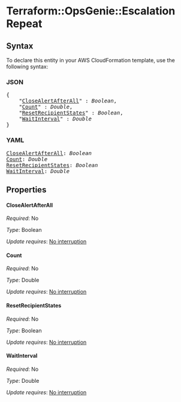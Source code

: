 # Terraform::OpsGenie::Escalation Repeat

## Syntax

To declare this entity in your AWS CloudFormation template, use the following syntax:

### JSON

<pre>
{
    "<a href="#closealertafterall" title="CloseAlertAfterAll">CloseAlertAfterAll</a>" : <i>Boolean</i>,
    "<a href="#count" title="Count">Count</a>" : <i>Double</i>,
    "<a href="#resetrecipientstates" title="ResetRecipientStates">ResetRecipientStates</a>" : <i>Boolean</i>,
    "<a href="#waitinterval" title="WaitInterval">WaitInterval</a>" : <i>Double</i>
}
</pre>

### YAML

<pre>
<a href="#closealertafterall" title="CloseAlertAfterAll">CloseAlertAfterAll</a>: <i>Boolean</i>
<a href="#count" title="Count">Count</a>: <i>Double</i>
<a href="#resetrecipientstates" title="ResetRecipientStates">ResetRecipientStates</a>: <i>Boolean</i>
<a href="#waitinterval" title="WaitInterval">WaitInterval</a>: <i>Double</i>
</pre>

## Properties

#### CloseAlertAfterAll

_Required_: No

_Type_: Boolean

_Update requires_: [No interruption](https://docs.aws.amazon.com/AWSCloudFormation/latest/UserGuide/using-cfn-updating-stacks-update-behaviors.html#update-no-interrupt)

#### Count

_Required_: No

_Type_: Double

_Update requires_: [No interruption](https://docs.aws.amazon.com/AWSCloudFormation/latest/UserGuide/using-cfn-updating-stacks-update-behaviors.html#update-no-interrupt)

#### ResetRecipientStates

_Required_: No

_Type_: Boolean

_Update requires_: [No interruption](https://docs.aws.amazon.com/AWSCloudFormation/latest/UserGuide/using-cfn-updating-stacks-update-behaviors.html#update-no-interrupt)

#### WaitInterval

_Required_: No

_Type_: Double

_Update requires_: [No interruption](https://docs.aws.amazon.com/AWSCloudFormation/latest/UserGuide/using-cfn-updating-stacks-update-behaviors.html#update-no-interrupt)

